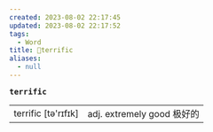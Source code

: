 ```yaml
---
created: 2023-08-02 22:17:45
updated: 2023-08-02 22:17:52
tags:
  - Word
title: 📖terrific
aliases:
  - null
---
```


<pre><strong>terrific</strong></pre>
|   |   |
|---|---|
|terrific [tə'rɪfɪk]|adj. extremely good 极好的|